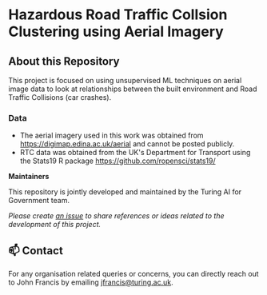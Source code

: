# Hazardous Road Traffic Collsion Clustering using Aerial Imagery


## About this Repository

This project is focused on using unsupervised ML techniques on aerial image data to look at relationships between the built environment and Road Traffic Collisions (car crashes).


### Data
- The aerial imagery used in this work was obtained from https://digimap.edina.ac.uk/aerial and cannot be posted publicly.
- RTC data was obtained from the UK's Department for Transport using the Stats19 R package https://github.com/ropensci/stats19/

**Maintainers**

This repository is jointly developed and maintained by the Turing AI for Government team.

*Please create [an issue](../../issues) to share references or ideas related to the development of this project.*

📫 Contact
---

For any organisation related queries or concerns, you can directly reach out to John Francis by emailing [jfrancis@turing.ac.uk](mailto:jfrancis@turing.ac.uk).

